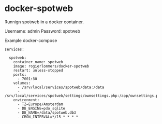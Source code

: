 # docker-spotweb

Runnign spotweb in a docker container.

Username: admin
Password: spotweb

Example docker-compose

```
services:

  spotweb:
    container_name: spotweb
    image: rogierlommers/docker-spotweb
    restart: unless-stopped
    ports:
      - 7001:80
    volumes:
      - /srv/local/services/spotweb/data:/data
      - /srv/local/services/spotweb/settings/ownsettings.php:/app/ownsettings.php
    environment:
      - TZ=Europe/Amsterdam
      - DB_ENGINE=pdo_sqlite
      - DB_NAME=/data/spotweb.db3
      - CRON_INTERVAL=*/15 * * * *
```
